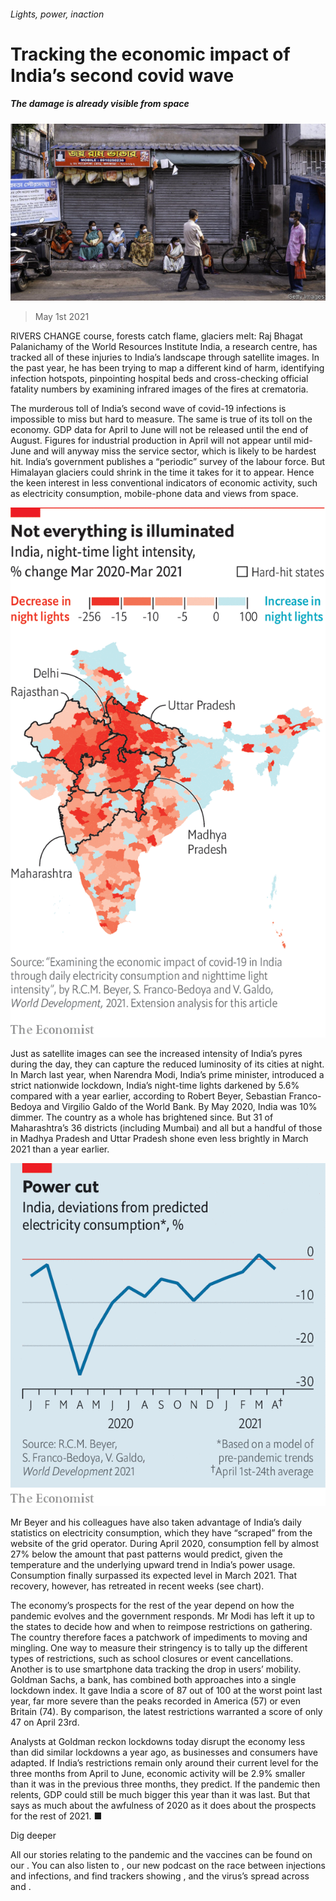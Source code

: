 ###### Lights, power, inaction

# Tracking the economic impact of India’s second covid wave 

##### The damage is already visible from space 

![image](images/20210501_fnp505.jpg) 

> May 1st 2021 

RIVERS CHANGE course, forests catch flame, glaciers melt: Raj Bhagat Palanichamy of the World Resources Institute India, a research centre, has tracked all of these injuries to India’s landscape through satellite images. In the past year, he has been trying to map a different kind of harm, identifying infection hotspots, pinpointing hospital beds and cross-checking official fatality numbers by examining infrared images of the fires at crematoria.

The murderous toll of India’s second wave of covid-19 infections is impossible to miss but hard to measure. The same is true of its toll on the economy. GDP data for April to June will not be released until the end of August. Figures for industrial production in April will not appear until mid-June and will anyway miss the service sector, which is likely to be hardest hit. India’s government publishes a “periodic” survey of the labour force. But Himalayan glaciers could shrink in the time it takes for it to appear. Hence the keen interest in less conventional indicators of economic activity, such as electricity consumption, mobile-phone data and views from space.

![image](images/20210501_FNM987.png) 


Just as satellite images can see the increased intensity of India’s pyres during the day, they can capture the reduced luminosity of its cities at night. In March last year, when Narendra Modi, India’s prime minister, introduced a strict nationwide lockdown, India’s night-time lights darkened by 5.6% compared with a year earlier, according to Robert Beyer, Sebastian Franco-Bedoya and Virgilio Galdo of the World Bank. By May 2020, India was 10% dimmer. The country as a whole has brightened since. But 31 of Maharashtra’s 36 districts (including Mumbai) and all but a handful of those in Madhya Pradesh and Uttar Pradesh shone even less brightly in March 2021 than a year earlier.


![image](images/20210501_FNC055.png) 


Mr Beyer and his colleagues have also taken advantage of India’s daily statistics on electricity consumption, which they have “scraped” from the website of the grid operator. During April 2020, consumption fell by almost 27% below the amount that past patterns would predict, given the temperature and the underlying upward trend in India’s power usage. Consumption finally surpassed its expected level in March 2021. That recovery, however, has retreated in recent weeks (see chart).

The economy’s prospects for the rest of the year depend on how the pandemic evolves and the government responds. Mr Modi has left it up to the states to decide how and when to reimpose restrictions on gathering. The country therefore faces a patchwork of impediments to moving and mingling. One way to measure their stringency is to tally up the different types of restrictions, such as school closures or event cancellations. Another is to use smartphone data tracking the drop in users’ mobility. Goldman Sachs, a bank, has combined both approaches into a single lockdown index. It gave India a score of 87 out of 100 at the worst point last year, far more severe than the peaks recorded in America (57) or even Britain (74). By comparison, the latest restrictions warranted a score of only 47 on April 23rd.

Analysts at Goldman reckon lockdowns today disrupt the economy less than did similar lockdowns a year ago, as businesses and consumers have adapted. If India’s restrictions remain only around their current level for the three months from April to June, economic activity will be 2.9% smaller than it was in the previous three months, they predict. If the pandemic then relents, GDP could still be much bigger this year than it was last. But that says as much about the awfulness of 2020 as it does about the prospects for the rest of 2021. ■

Dig deeper

All our stories relating to the pandemic and the vaccines can be found on our . You can also listen to , our new podcast on the race between injections and infections, and find trackers showing ,  and the virus’s spread across  and .

